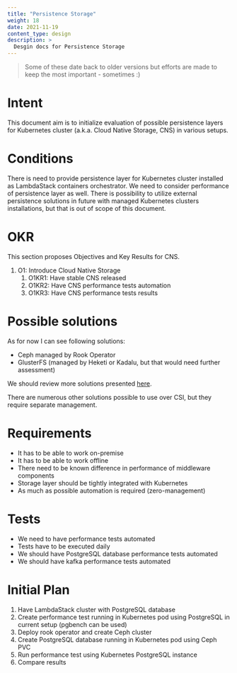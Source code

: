 ```yaml
---
title: "Persistence Storage"
weight: 18
date: 2021-11-19
content_type: design
description: >
  Desgin docs for Persistence Storage
---
```


>Some of these date back to older versions but efforts are made to keep the most important - sometimes :)

# Intent

This document aim is to initialize evaluation of possible persistence layers for Kubernetes cluster (a.k.a. Cloud Native Storage, CNS) in various setups. 

# Conditions

There is need to provide persistence layer for Kubernetes cluster installed as LambdaStack containers orchestrator. We need to consider performance of persistence layer as well. There is possibility to utilize external persistence solutions in future with managed Kubernetes clusters installations, but that is out of scope of this document.  

# OKR

This section proposes Objectives and Key Results for CNS.

1. O1: Introduce Cloud Native Storage
   1. O1KR1: Have stable CNS released
   2. O1KR2: Have CNS performance tests automation
   3. O1KR3: Have CNS performance tests results

# Possible solutions
As for now I can see following solutions: 
-	Ceph managed by Rook Operator
-	GlusterFS (managed by Heketi or Kadalu, but that would need further assessment)

We should review more solutions presented [here](https://landscape.cncf.io/category=cloud-native-storage&format=card-mode&license=open-source). 

There are numerous other solutions possible to use over CSI, but they require separate management. 

# Requirements
- It has to be able to work on-premise
- It has to be able to work offline
- There need to be known difference in performance of middleware components
- Storage layer should be tightly integrated with Kubernetes 
- As much as possible automation is required (zero-management)

# Tests
- We need to have performance tests automated
- Tests have to be executed daily
- We should have PostgreSQL database performance tests automated
- We should have kafka performance tests automated

# Initial Plan
1. Have LambdaStack cluster with PostgreSQL database
2. Create performance test running in Kubernetes pod using PostgreSQL in current setup (pgbench can be used) 
3. Deploy rook operator and create Ceph cluster
4. Create PostgreSQL database running in Kubernetes pod using Ceph PVC
5. Run performance test using Kubernetes PostgreSQL instance
6. Compare results
